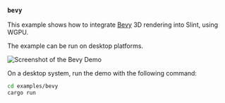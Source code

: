 <!-- Copyright © SixtyFPS GmbH <info@slint.dev> ; SPDX-License-Identifier: MIT -->

### `bevy`

This example shows how to integrate [Bevy](https://bevyengine.org) 3D rendering into Slint, using WGPU.

The example can be run on desktop platforms.

![Screenshot of the Bevy Demo](https://github.com/user-attachments/assets/cc4ed152-fc42-40a8-aba8-944add286dea)

On a desktop system, run the demo with the following command:
```sh
cd examples/bevy
cargo run
```
